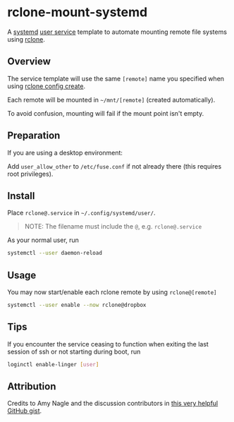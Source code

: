 # rclone-mount-systemd

A [systemd](https://wiki.archlinux.org/title/systemd) [user service](https://wiki.archlinux.org/title/Systemd/User) template to automate mounting remote file systems using [rclone](https://rclone.org/).

## Overview

The service template will use the same `[remote]` name you specified when using [rclone config create](https://rclone.org/commands/rclone_config_create/).

Each remote will be mounted in `~/mnt/[remote]` (created automatically).

To avoid confusion, mounting will fail if the mount point isn't empty.

## Preparation

If you are using a desktop environment:

Add `user_allow_other` to `/etc/fuse.conf` if not already there (this requires root privileges).

## Install

Place `rclone@.service` in `~/.config/systemd/user/`.

> NOTE: The filename must include the `@`, e.g. `rclone@.service`

As your normal user, run

```sh
systemctl --user daemon-reload
```

## Usage

You may now start/enable each rclone remote by using `rclone@[remote]`

```sh
systemctl --user enable --now rclone@dropbox
```

## Tips

If you encounter the service ceasing to function when exiting the last session of ssh or not starting during boot, run

```sh
loginctl enable-linger [user]
```

## Attribution

Credits to Amy Nagle and the discussion contributors in [this very helpful GitHub gist](https://gist.github.com/kabili207/2cd2d637e5c7617411a666d8d7e97101).
